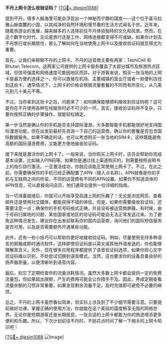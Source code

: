 **不丹上网卡怎么收验证码？** [[TG💪+ @esim1088](https://t.me/s/esim1088)]

提到不丹，很多人脑海里可能会浮现出一个神秘而宁静的国度——这个位于喜马拉雅山脉南麓的小国，以其纯净的自然环境和慢节奏的生活方式闻名于世。近年来，随着旅游业的发展，越来越多的人选择前往不丹体验独特的文化和风景。然而，在这个数字化时代，无论是旅行还是工作，网络连接都变得不可或缺。如果你计划去不丹旅行或长期居住，那么了解如何在当地使用上网卡以及接收验证码就显得尤为重要。

首先，让我们来聊聊不丹的上网卡。不丹的运营商主要有两家：TashiCell 和 Bhutan Telecom。这两家公司提供的上网卡服务覆盖了大部分城市及旅游热点区域，但信号强度和网络速度可能因地区而异。对于游客来说，购买一张当地的上网卡是最方便的选择之一。你可以直接在机场、主要城镇的营业厅或者一些便利店找到这些卡。通常情况下，上网卡的价格会根据流量套餐的不同而有所变化，从几美元到几十美元不等。

不过，当你拿到这张卡之后，问题来了：如何确保能够顺利接收到验证码呢？这可是你在不丹使用各种在线服务时必不可少的一环。其实，接收验证码并不复杂，只要你按照正确的步骤操作，就能轻松搞定。

第一步当然是确认你的手机是否支持国际漫游。大多数智能手机都能很好地支持国际漫游功能，但在出发前最好先咨询一下自己的运营商，确认你的套餐是否包含国际数据服务。如果不确定的话，也可以考虑购买一张当地的SIM卡，这样既能避免高额的国际漫游费用，又能更方便地接收验证码。

接下来就是激活你的上网卡了。一般来说，当你购买上网卡时，店员会帮助你完成基本设置，比如输入PIN码等。如果你是通过线上渠道购买的，则需要按照说明书上的指引自行激活。一旦激活成功，你就应该能正常使用上网卡了。不过，在此之前，你需要确保你的手机已经正确配置了APN（接入点名称）。APN就像是你的手机与互联网之间的桥梁，不同的运营商有不同的APN设置。如果你不知道具体的APN信息，可以直接询问店员，他们通常会提供一份详细的指南。

当一切准备就绪后，你就可以开始享受高速上网的乐趣了！无论是浏览网页、查看邮件还是使用社交媒体，都能获得不错的体验。但是，如果你需要接收验证码，还需要注意一点：确保你的手机号码格式正确，并且没有被运营商屏蔽。有时候，由于号码归属地的问题，某些国家或地区的验证码可能会无法正常发送过来。为了避免这种情况发生，建议你在出发前联系你的国内运营商，询问他们的国际短信服务是否可用，以及是否需要额外开通某些功能。

此外，还有一些小技巧可以帮助你更好地接收验证码。例如，尽量使用支持多种语言的邮箱或即时通讯软件，这样即使验证码是以英文或其他外语发送的，你也能够理解其含义。另外，现在很多应用程序都提供了语音验证码选项，如果你担心文字验证码难以识别，不妨尝试切换到语音模式。当然，这也要求你的设备具备良好的扬声器质量，以便清晰听到语音内容。

最后，别忘了定期检查你的流量消耗情况。虽然大多数上网卡都会提供一定的免费流量包，但如果超出限额，产生的费用可能会让你措手不及。因此，养成定期查看流量余额的习惯非常重要。如果发现剩余流量不足，及时充值即可避免不必要的麻烦。

总之，不丹的上网卡虽然看似简单，但实际上涉及到了不少细节需要注意。只要提前做好功课，掌握正确的使用方法，你就能在这个美丽的国度畅享无阻的网络世界。无论你是短期游客还是长期居民，一张合适的上网卡都能为你的旅途增添更多便利和乐趣。所以，下次计划前往不丹时，不妨花点时间了解一下相关的上网卡知识吧！

[[TG💪+ @esim1088](https://t.me/s/esim1088) ![Image](https://i.postimg.cc/4NQfJmqS/Snipaste-2025-05-13-00-14-12.png)]